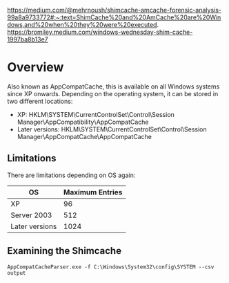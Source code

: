 https://medium.com/@mehrnoush/shimcache-amcache-forensic-analysis-99a8a9733772#:~:text=ShimCache%20and%20AmCache%20are%20Windows,and%20when%20they%20were%20executed.
https://bromiley.medium.com/windows-wednesday-shim-cache-1997ba8b13e7

# Overview

Also known as AppCompatCache, this is available on all Windows systems since XP onwards. Depending on the operating system, it can be stored in two different locations:

* XP: HKLM\SYSTEM\CurrentControlSet\Control\Session Manager\AppCompatibility\AppCompatCache
* Later versions: HKLM\SYSTEM\CurrentControlSet\Control\Session Manager\AppCompatCache\AppCompatCache

## Limitations

There are limitations depending on OS again:

| OS | Maximum Entries |
|---|---|
| XP | 96 |
| Server 2003 | 512 |
| Later versions | 1024 |

## Examining the Shimcache

```
AppCompatCacheParser.exe -f C:\Windows\System32\config\SYSTEM --csv output
```
